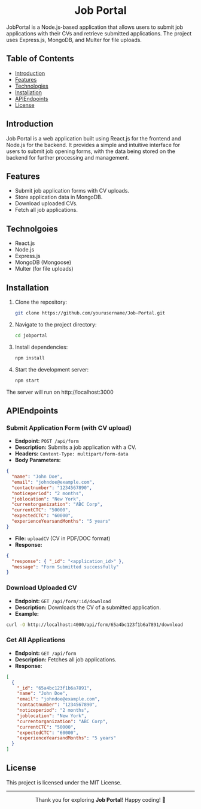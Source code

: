 <div align="center">

# Job Portal

</div>

JobPortal is a Node.js-based application that allows users to submit job applications with their CVs and retrieve submitted applications. The project uses Express.js, MongoDB, and Multer for file uploads.

## Table of Contents

- [Introduction](#introduction)
- [Features](#features)
- [Technologies](#technolgoies)
- [Installation](#installation)
- [APIEndpoints](#apiendpoints)
- [License](#license)

## Introduction

Job Portal is a web application built using React.js for the frontend and Node.js for the backend. It provides a simple and intuitive interface for users to submit job opening forms, with the data being stored on the backend for further processing and management.

## Features

- Submit job application forms with CV uploads.
- Store application data in MongoDB.
- Download uploaded CVs.
- Fetch all job applications.

## Technolgoies 

- React.js
- Node.js
- Express.js
- MongoDB (Mongoose)
- Multer (for file uploads)

## Installation

1. Clone the repository:

   ```bash
   git clone https://github.com/yourusername/Job-Portal.git
   ```
2. Navigate to the project directory:

   ```bash
   cd jobportal
   ```

3. Install dependencies:

   ```bash
   npm install
   ```

4. Start the development server:

   ```bash
   npm start
   ```

The server will run on http://localhost:3000
   
## APIEndpoints 

### Submit Application Form (with CV upload)
- **Endpoint:** `POST /api/form`
- **Description:** Submits a job application with a CV.
- **Headers:** `Content-Type: multipart/form-data`
- **Body Parameters:**
```json
{
  "name": "John Doe",
  "email": "johndoe@example.com",
  "contactnumber": "1234567890",
  "noticeperiod": "2 months",
  "joblocation": "New York",
  "currentorganization": "ABC Corp",
  "currentCTC": "50000",
  "expectedCTC": "60000",
  "experienceYearsandMonths": "5 years"
}
```
- **File:** `uploadCV` (CV in PDF/DOC format)
- **Response:**
```json
{
  "response": { "_id": "<application_id>" },
  "message": "Form Submitted successfully"
}
```
### Download Uploaded CV
- **Endpoint:** `GET /api/form/:id/download`
- **Description:** Downloads the CV of a submitted application.
- **Example:**
```sh
curl -O http://localhost:4000/api/form/65a4bc123f1b6a7891/download
```
### Get All Applications
- **Endpoint:** `GET /api/form`
- **Description:** Fetches all job applications.
- **Response:**
```json
[
  {
    "_id": "65a4bc123f1b6a7891",
    "name": "John Doe",
    "email": "johndoe@example.com",
    "contactnumber": "1234567890",
    "noticeperiod": "2 months",
    "joblocation": "New York",
    "currentorganization": "ABC Corp",
    "currentCTC": "50000",
    "expectedCTC": "60000",
    "experienceYearsandMonths": "5 years"
  }
]
```

## License

This project is licensed under the MIT License.


---

<p align="center">Thank you for exploring <strong>Job Portal</strong>! Happy coding! 🚀</p>

   
